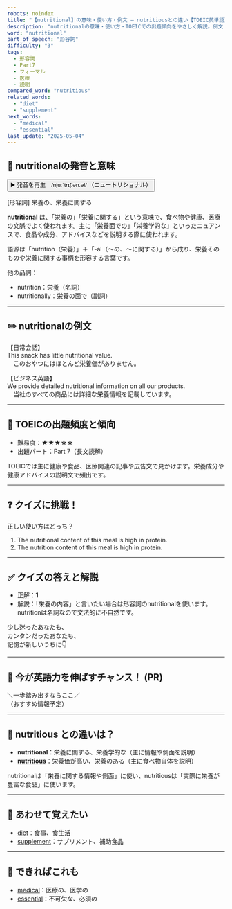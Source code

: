 ```yaml
---
robots: noindex
title: "【nutritional】の意味・使い方・例文 ― nutritiousとの違い【TOEIC英単語】"
description: "nutritionalの意味・使い方・TOEICでの出題傾向をやさしく解説。例文・クイズ付きでnutritiousとの違いもわかりやすく学べます。"
word: "nutritional"
part_of_speech: "形容詞"
difficulty: "3"
tags:
  - 形容詞
  - Part7
  - フォーマル
  - 医療
  - 説明
compared_word: "nutritious"
related_words:
  - "diet"
  - "supplement"
next_words:
  - "medical"
  - "essential"
last_update: "2025-05-04"
---
```


## 🔰 nutritionalの発音と意味

<button class="play-audio" onclick="playTTS('nutritional')">
  <span class="play-audio-main">
    ▶️ 発音を再生　/njuːˈtrɪʃ.ən.əl/
  </span>
  <span class="play-audio-sub">
    （ニュートリショナル）
  </span>
</button>

[形容詞] 栄養の、栄養に関する

**nutritional** は、「栄養の」「栄養に関する」という意味で、食べ物や健康、医療の文脈でよく使われます。主に「栄養面での」「栄養学的な」といったニュアンスで、食品や成分、アドバイスなどを説明する際に使われます。

語源は「nutrition（栄養）」＋「-al（～の、～に関する）」から成り、栄養そのものや栄養に関する事柄を形容する言葉です。

他の品詞：  
- nutrition：栄養（名詞）
- nutritionally：栄養の面で（副詞）

---

## ✏️ nutritionalの例文

【日常会話】  
This snack has little nutritional value.  
　このおやつにはほとんど栄養価がありません。

【ビジネス英語】  
We provide detailed nutritional information on all our products.  
　当社のすべての商品には詳細な栄養情報を記載しています。

---

## 🎯 TOEICの出題頻度と傾向

- 難易度：★★★☆☆
- 出題パート：Part 7（長文読解）

TOEICでは主に健康や食品、医療関連の記事や広告文で見かけます。栄養成分や健康アドバイスの説明文で頻出です。

---

## ❓ クイズに挑戦！

正しい使い方はどっち？

1. The nutritional content of this meal is high in protein.  
2. The nutrition content of this meal is high in protein.

---

## ✅ クイズの答えと解説

- 正解：**1**
- 解説：「栄養の内容」と言いたい場合は形容詞のnutritionalを使います。nutritionは名詞なので文法的に不自然です。

少し迷ったあなたも、  
カンタンだったあなたも、  
記憶が新しいうちに👇️

---

## 🚀 今が英語力を伸ばすチャンス！ (PR)

<div class="info-center">
＼一歩踏み出すならここ／<br>  
（おすすめ情報予定）
</div>

---

## 🤔  nutritious との違いは？

- **nutritional**：栄養に関する、栄養学的な（主に情報や側面を説明）
- **[nutritious](/word/nutritious/)**：栄養価が高い、栄養のある（主に食べ物自体を説明）

nutritionalは「栄養に関する情報や側面」に使い、nutritiousは「実際に栄養が豊富な食品」に使います。

---

## 🧩 あわせて覚えたい

- [diet](/word/diet/)：食事、食生活
- [supplement](/word/supplement/)：サプリメント、補助食品

---

## 📖 できればこれも

- [medical](/word/medical/)：医療の、医学の
- [essential](/word/essential/)：不可欠な、必須の

<!-- cvid: aid45_bid20 -->
